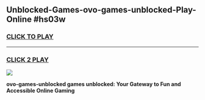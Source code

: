 
## Unblocked-Games-ovo-games-unblocked-Play-Online #hs03w
<h3>
<a href="https://news.freeplayer.one?title=ovo-games-unblocked&ref=3">CLICK TO PLAY</a></h3>
<hr>

<h3>
<a href="https://news.freeplayer.one?title=ovo-games-unblocked&ref=3">CLICK 2 PLAY</a>
  
</h3>

<a href="https://news.freeplayer.one?title=ovo-games-unblocked&ref=3"><img src="https://clearcache.store/games.png"></a>


**ovo-games-unblocked games unblocked: Your Gateway to Fun and Accessible Online Gaming**

